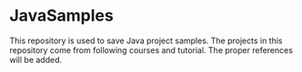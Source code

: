 # JavaSamples
This repository is used to save Java project samples. The projects in this repository come from following courses and tutorial. The proper references will be added.
